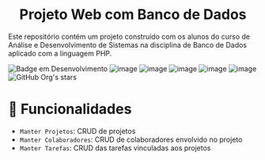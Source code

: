 <h1 align="center"> Projeto Web com Banco de Dados </h1>
<p>Este repositório contém um projeto construído com os alunos do curso de Análise e Desenvolvimento de Sistemas na disciplina de Banco de Dados aplicado com a linguagem PHP.
</p>

![Badge em Desenvolvimento](http://img.shields.io/static/v1?label=STATUS&message=EM%20DESENVOLVIMENTO&color=GREEN&style=for-the-badge)
![image](https://img.shields.io/badge/HTML-239120?style=for-the-badge&logo=html5&logoColor=white)
![image](https://img.shields.io/badge/CSS-239120?&style=for-the-badge&logo=css3&logoColor=white)
![image](https://img.shields.io/badge/HTML5-E34F26?style=for-the-badge&logo=html5&logoColor=white)
![image](https://img.shields.io/badge/PHP-777BB4?style=for-the-badge&logo=php&logoColor=white)
![image](https://img.shields.io/badge/MySQL-00000F?style=for-the-badge&logo=mysql&logoColor=white)
![GitHub Org's stars](https://img.shields.io/github/stars/rafaelflorindo?style=social)


# :hammer: Funcionalidades

- `Manter Projetos`: CRUD de projetos
- `Manter Colaboradores`: CRUD de colaboradores envolvido no projeto
- `Manter Tarefas`: CRUD das tarefas vinculadas aos projetos
